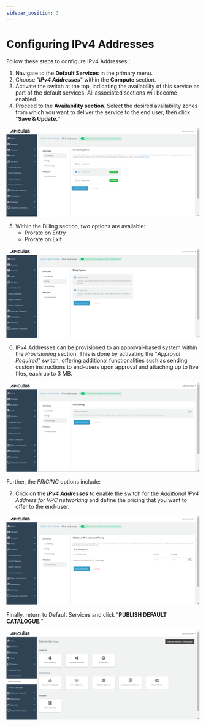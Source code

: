 ```yaml
---
sidebar_position: 3
---
```

# Configuring IPv4 Addresses

Follow these steps to configure IPv4 Addresses :

1. Navigate to the **Default Services** in the primary menu.
2. Choose "_**IPv4 Addresses**_" within the **Compute** section.
3. Activate the switch at the top, indicating the availability of this service as part of the default services. All associated sections will become enabled.
4. Proceed to the **Availability section**. Select the desired availability zones from which you want to deliver the service to the end user, then click "**Save & Update.**"

![Configuring IPv4 Addresses](img/ConfiguringIPv4Addresses1.png)

5. Within the Billing section, two options are available: 
	- Prorate on Entry
	- Prorate on Exit

![Configuring IPv4 Addresses](img/ConfiguringIPv4Addresses2.png)

6. IPv4 Addresses can be provisioned to an approval-based system within the _Provisioning_ section. This is done by activating the "_Approval Required_" switch, offering additional functionalities such as sending custom instructions to end-users upon approval and attaching up to five files, each up to 3 MB.

![Configuring IPv4 Addresses](img/ConfiguringIPv4Addresses3.png)

Further, the _PRICING_ options include:

7. Click on the _**IPv4 Addresses**_ to enable the switch for the _Additional IPv4 Address for VPC networking_ and define the pricing that you want to offer to the end-user.

![Configuring IPv4 Addresses](img/ConfiguringIPv4Addresses4.png)

Finally, return to Default Services and click "**PUBLISH DEFAULT CATALOGUE.**"

![Configuring IPv4 Addresses](img/ConfiguringIPv4Addresses5.png)